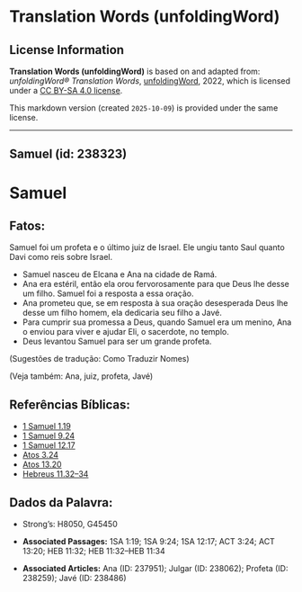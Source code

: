 # Translation Words (unfoldingWord)

## License Information

**Translation Words (unfoldingWord)** is based on and adapted from: _unfoldingWord® Translation Words_, [unfoldingWord](https://unfoldingword.org/utw), 2022, which is licensed under a [CC BY-SA 4.0 license](https://creativecommons.org/licenses/by-sa/4.0/legalcode.en).

This markdown version (created `2025-10-09`) is provided under the same license.



--------------------------------

## Samuel (id: 238323)

Samuel
======

Fatos:
------

Samuel foi um profeta e o último juiz de Israel. Ele ungiu tanto Saul quanto Davi como reis sobre Israel.

* Samuel nasceu de Elcana e Ana na cidade de Ramá.
* Ana era estéril, então ela orou fervorosamente para que Deus lhe desse um filho. Samuel foi a resposta a essa oração.
* Ana prometeu que, se em resposta à sua oração desesperada Deus lhe desse um filho homem, ela dedicaria seu filho a Javé.
* Para cumprir sua promessa a Deus, quando Samuel era um menino, Ana o enviou para viver e ajudar Eli, o sacerdote, no templo.
* Deus levantou Samuel para ser um grande profeta.

(Sugestões de tradução: Como Traduzir Nomes)

(Veja também: Ana, juiz, profeta, Javé)

Referências Bíblicas:
---------------------

* [1 Samuel 1\.19](https://ref.ly/1Sam1:19)
* [1 Samuel 9\.24](https://ref.ly/1Sam9:24)
* [1 Samuel 12\.17](https://ref.ly/1Sam12:17)
* [Atos 3\.24](https://ref.ly/Acts3:24)
* [Atos 13\.20](https://ref.ly/Acts13:20)
* [Hebreus 11\.32–34](https://ref.ly/Heb11:32-Heb11:34)

Dados da Palavra:
-----------------

* Strong’s: H8050, G45450

* **Associated Passages:** 1SA 1:19; 1SA 9:24; 1SA 12:17; ACT 3:24; ACT 13:20; HEB 11:32; HEB 11:32–HEB 11:34
* **Associated Articles:** Ana (ID: 237951); Julgar (ID: 238062); Profeta (ID: 238259); Javé (ID: 238486)

